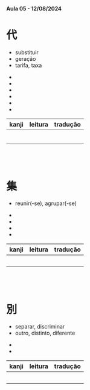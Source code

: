 #### Aula 05 - 12/08/2024


# 代

<ul><li>substituir</li><li>geração</li><li>tarifa, taxa</li></ul>

<ul><li></li><li></li><li></li><li></li><li></li><li></li></ul>

| kanji | leitura | tradução |
|:---:|:---:|:---:|
|  |  |  |
|  |  |  |
|  |  |  |
|  |  |  |
|  |  |  |
|  |  |  |

<br><br>


# 集

- reunir(-se), agrupar(-se)

<ul><li></li><li></li><li></li><li></li></ul>

| kanji | leitura | tradução |
|:---:|:---:|:---:|
|  |  |  |
|  |  |  |
|  |  |  |
|  |  |  |
|  |  |  |

<br><br>


# 別

<ul><li>separar, discriminar</li><li>outro, distinto, diferente</li></ul>

<ul><li></li><li></li></ul>

| kanji | leitura | tradução |
|:---:|:---:|:---:|
|  |  |  |
|  |  |  |
|  |  |  |
|  |  |  |
|  |  |  |